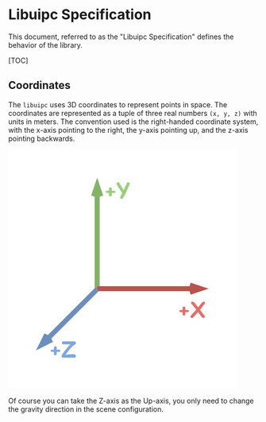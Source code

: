 # Libuipc Specification

This document, referred to as the "Libuipc Specification" defines the behavior of the library.

[TOC]

## Coordinates

The `libuipc` uses 3D coordinates to represent points in space. The coordinates are represented as a tuple of three real numbers `(x, y, z)` with units in meters. The convention used is the right-handed coordinate system, with the x-axis pointing to the right, the y-axis pointing up, and the z-axis pointing backwards.

![Coordinate System](../media/coordinates.png)

Of course you can take the Z-axis as the Up-axis, you only need to change the gravity direction in the scene configuration.
